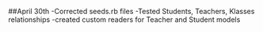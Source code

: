 ##April 30th
-Corrected seeds.rb files
-Tested Students, Teachers, Klasses relationships
-created custom readers for Teacher and Student models
